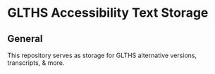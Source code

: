 # GLTHS Accessibility Text Storage

## General

This repository serves as storage for GLTHS alternative versions, transcripts, & more.

